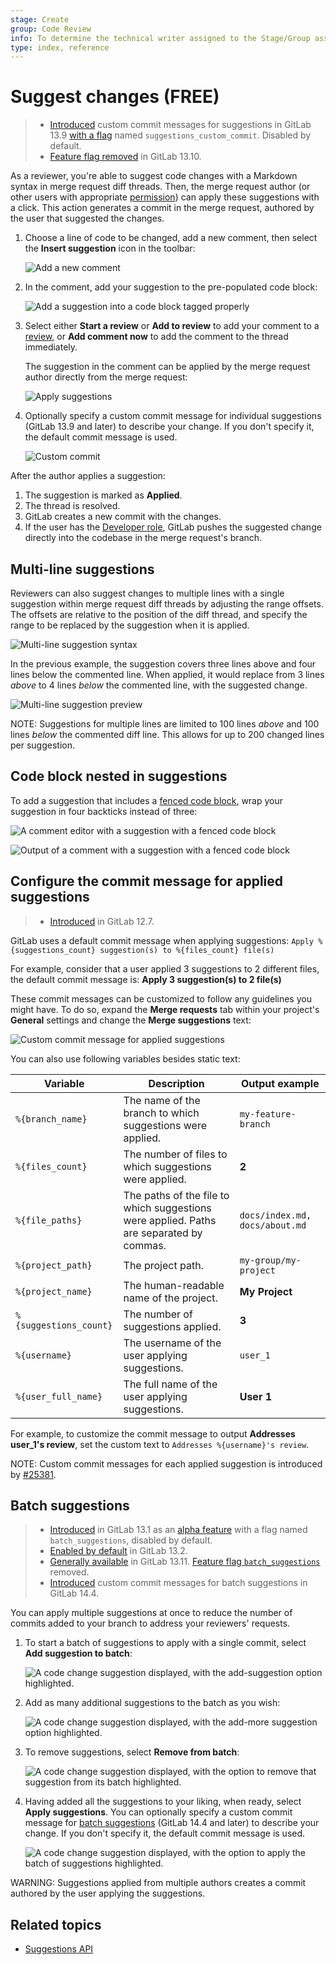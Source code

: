 ```yaml
---
stage: Create
group: Code Review
info: To determine the technical writer assigned to the Stage/Group associated with this page, see https://about.gitlab.com/handbook/engineering/ux/technical-writing/#assignments
type: index, reference
---
```


# Suggest changes **(FREE)**

> - [Introduced](https://gitlab.com/gitlab-org/gitlab/-/issues/25381) custom commit messages for suggestions in GitLab 13.9 [with a flag](../../../../administration/feature_flags.md) named `suggestions_custom_commit`. Disabled by default.
> - [Feature flag removed](https://gitlab.com/gitlab-org/gitlab/-/issues/297404) in GitLab 13.10.

As a reviewer, you're able to suggest code changes with a Markdown syntax in merge request
diff threads. Then, the merge request author (or other users with appropriate
[permission](../../../permissions.md)) can apply these suggestions with a click.
This action generates a commit in the merge request, authored by the user that suggested the changes.

1. Choose a line of code to be changed, add a new comment, then select
   the **Insert suggestion** icon in the toolbar:

   ![Add a new comment](img/suggestion_button_v13_9.png)

1. In the comment, add your suggestion to the pre-populated code block:

   ![Add a suggestion into a code block tagged properly](img/make_suggestion_v13_9.png)

1. Select either **Start a review** or **Add to review** to add your comment to a
   [review](index.md), or **Add comment now** to add the comment to the thread immediately.

   The suggestion in the comment can be applied by the merge request author
   directly from the merge request:

   ![Apply suggestions](img/apply_suggestion_v13_9.png)

1. Optionally specify a custom commit message for individual suggestions (GitLab 13.9 and later) to
   describe your change. If you don't specify it, the default commit message is used.

   ![Custom commit](img/custom_commit_v13_9.png)

After the author applies a suggestion:

1. The suggestion is marked as **Applied**.
1. The thread is resolved.
1. GitLab creates a new commit with the changes.
1. If the user has the [Developer role](../../../permissions.md), GitLab pushes
   the suggested change directly into the codebase in the merge request's branch.

## Multi-line suggestions

Reviewers can also suggest changes to multiple lines with a single suggestion
within merge request diff threads by adjusting the range offsets. The
offsets are relative to the position of the diff thread, and specify the
range to be replaced by the suggestion when it is applied.

![Multi-line suggestion syntax](img/multi-line-suggestion-syntax.png)

In the previous example, the suggestion covers three lines above and four lines
below the commented line. When applied, it would replace from 3 lines _above_
to 4 lines _below_ the commented line, with the suggested change.

![Multi-line suggestion preview](img/multi-line-suggestion-preview.png)

NOTE:
Suggestions for multiple lines are limited to 100 lines _above_ and 100
lines _below_ the commented diff line. This allows for up to 200 changed lines per
suggestion.

## Code block nested in suggestions

To add a suggestion that includes a
[fenced code block](../../../markdown.md#code-spans-and-blocks), wrap your suggestion
in four backticks instead of three:

![A comment editor with a suggestion with a fenced code block](img/suggestion_code_block_editor_v12_8.png)

![Output of a comment with a suggestion with a fenced code block](img/suggestion_code_block_output_v12_8.png)

## Configure the commit message for applied suggestions

> - [Introduced](https://gitlab.com/gitlab-org/gitlab/-/issues/13086) in GitLab 12.7.

GitLab uses a default commit message
when applying suggestions: `Apply %{suggestions_count} suggestion(s) to %{files_count} file(s)`

For example, consider that a user applied 3 suggestions to 2 different files, the
default commit message is: **Apply 3 suggestion(s) to 2 file(s)**

These commit messages can be customized to follow any guidelines you might have.
To do so, expand the **Merge requests** tab within your project's **General**
settings and change the **Merge suggestions** text:

![Custom commit message for applied suggestions](img/suggestions_custom_commit_messages_v14_7.png)

You can also use following variables besides static text:

| Variable               | Description | Output example |
|------------------------|-------------|----------------|
| `%{branch_name}`       | The name of the branch to which suggestions were applied. | `my-feature-branch` |
| `%{files_count}`       | The number of files to which suggestions were applied.| **2** |
| `%{file_paths}`        | The paths of the file to which suggestions were applied. Paths are separated by commas.| `docs/index.md, docs/about.md` |
| `%{project_path}`      | The project path. | `my-group/my-project` |
| `%{project_name}`      | The human-readable name of the project. | **My Project** |
| `%{suggestions_count}` | The number of suggestions applied.| **3** |
| `%{username}`          | The username of the user applying suggestions. | `user_1` |
| `%{user_full_name}`    | The full name of the user applying suggestions. | **User 1** |

For example, to customize the commit message to output
**Addresses user_1's review**, set the custom text to
`Addresses %{username}'s review`.

NOTE:
Custom commit messages for each applied suggestion is
introduced by [#25381](https://gitlab.com/gitlab-org/gitlab/-/issues/25381).

## Batch suggestions

> - [Introduced](https://gitlab.com/gitlab-org/gitlab/-/issues/25486) in GitLab 13.1 as an [alpha feature](https://about.gitlab.com/handbook/product/gitlab-the-product/#alpha) with a flag named `batch_suggestions`, disabled by default.
> - [Enabled by default](https://gitlab.com/gitlab-org/gitlab/-/issues/227799) in GitLab 13.2.
> - [Generally available](https://gitlab.com/gitlab-org/gitlab/-/issues/320755) in GitLab 13.11. [Feature flag `batch_suggestions`](https://gitlab.com/gitlab-org/gitlab/-/issues/320755) removed.
> - [Introduced](https://gitlab.com/gitlab-org/gitlab/-/issues/326168) custom commit messages for batch suggestions in GitLab 14.4.

You can apply multiple suggestions at once to reduce the number of commits added
to your branch to address your reviewers' requests.

1. To start a batch of suggestions to apply with a single commit, select **Add suggestion to batch**:

   ![A code change suggestion displayed, with the add-suggestion option highlighted.](img/add_first_suggestion_to_batch_v13_1.jpg "Add a suggestion to a batch")

1. Add as many additional suggestions to the batch as you wish:

   ![A code change suggestion displayed, with the add-more suggestion option highlighted.](img/add_another_suggestion_to_batch_v13_1.jpg "Add another suggestion to a batch")

1. To remove suggestions, select **Remove from batch**:

   ![A code change suggestion displayed, with the option to remove that suggestion from its batch highlighted.](img/remove_suggestion_from_batch_v13_1.jpg "Remove a suggestion from a batch")

1. Having added all the suggestions to your liking, when ready, select **Apply suggestions**. You
   can optionally specify a custom commit message for [batch suggestions](#batch-suggestions)
   (GitLab 14.4 and later) to describe your change. If you don't specify it, the default commit
   message is used.

   ![A code change suggestion displayed, with the option to apply the batch of suggestions highlighted.](img/apply_batch_of_suggestions_v13_1.jpg "Apply a batch of suggestions")

WARNING:
Suggestions applied from multiple authors creates a commit authored by the user applying the suggestions.

## Related topics

- [Suggestions API](../../../../api/suggestions.md)
